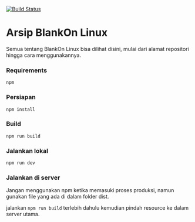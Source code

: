 [![Build Status](https://travis-ci.org/tuanpembual/blankon-linux-static-web.svg?branch=master)](https://travis-ci.org/tuanpembual/blankon-linux-static-web)

# Arsip BlankOn Linux
Semua tentang BlankOn Linux bisa dilihat disini, mulai dari alamat repositori hingga cara menggunakannya.

### Requirements

`npm`

### Persiapan

`npm install`

### Build

`npm run build`

### Jalankan lokal

`npm run dev`

### Jalankan di server

Jangan menggunakan npm ketika memasuki proses produksi, namun gunakan file yang ada di dalam folder dist.

jalankan `npm run build` terlebih dahulu kemudian pindah resource ke dalam server utama.